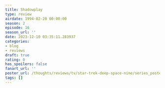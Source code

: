 ```yaml
---
title: Shadowplay
type: review
airdate: 1994-02-20 00:00:00
season: 2
episode: 16
season_url: ''
date: 2023-12-10 03:35:11.281937
categories:
- blog
- reviews
draft: true
rating: 0
has_spoilers: false
fanart_url: ''
poster_url: /thoughts/reviews/tv/star-trek-deep-space-nine/series_poster.jpg
tags: []
---
```


